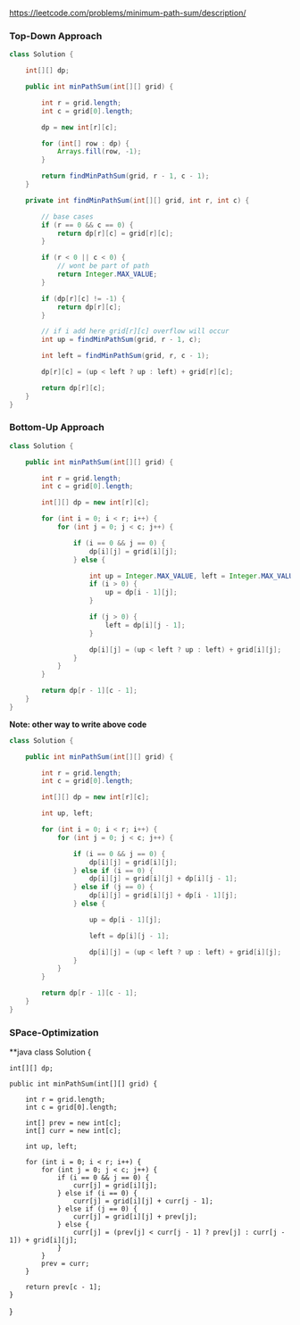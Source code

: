 https://leetcode.com/problems/minimum-path-sum/description/

### Top-Down Approach

```java
class Solution {

    int[][] dp;

    public int minPathSum(int[][] grid) {

        int r = grid.length;
        int c = grid[0].length;

        dp = new int[r][c];

        for (int[] row : dp) {
            Arrays.fill(row, -1);
        }

        return findMinPathSum(grid, r - 1, c - 1);
    }

    private int findMinPathSum(int[][] grid, int r, int c) {

        // base cases
        if (r == 0 && c == 0) {
            return dp[r][c] = grid[r][c];
        }

        if (r < 0 || c < 0) {
            // wont be part of path
            return Integer.MAX_VALUE;
        }

        if (dp[r][c] != -1) {
            return dp[r][c];
        }

        // if i add here grid[r][c] overflow will occur
        int up = findMinPathSum(grid, r - 1, c);

        int left = findMinPathSum(grid, r, c - 1);

        dp[r][c] = (up < left ? up : left) + grid[r][c];

        return dp[r][c];
    }
}
```

### Bottom-Up Approach 

```java
class Solution {

    public int minPathSum(int[][] grid) {

        int r = grid.length;
        int c = grid[0].length;

        int[][] dp = new int[r][c];

        for (int i = 0; i < r; i++) {
            for (int j = 0; j < c; j++) {

                if (i == 0 && j == 0) {
                    dp[i][j] = grid[i][j];
                } else {

                    int up = Integer.MAX_VALUE, left = Integer.MAX_VALUE;
                    if (i > 0) {
                        up = dp[i - 1][j];
                    }

                    if (j > 0) {
                        left = dp[i][j - 1];
                    }

                    dp[i][j] = (up < left ? up : left) + grid[i][j];
                }
            }
        }

        return dp[r - 1][c - 1];
    }
}
```

**Note: other way to write above code**

```java
class Solution {

    public int minPathSum(int[][] grid) {

        int r = grid.length;
        int c = grid[0].length;

        int[][] dp = new int[r][c];

        int up, left;

        for (int i = 0; i < r; i++) {
            for (int j = 0; j < c; j++) {

                if (i == 0 && j == 0) {
                    dp[i][j] = grid[i][j];
                } else if (i == 0) {
                    dp[i][j] = grid[i][j] + dp[i][j - 1];
                } else if (j == 0) {
                    dp[i][j] = grid[i][j] + dp[i - 1][j];
                } else {

                    up = dp[i - 1][j];

                    left = dp[i][j - 1];

                    dp[i][j] = (up < left ? up : left) + grid[i][j];
                }
            }
        }

        return dp[r - 1][c - 1];
    }
}
```

### SPace-Optimization

**java
class Solution {

    int[][] dp;

    public int minPathSum(int[][] grid) {

        int r = grid.length;
        int c = grid[0].length;

        int[] prev = new int[c];
        int[] curr = new int[c];

        int up, left;

        for (int i = 0; i < r; i++) {
            for (int j = 0; j < c; j++) {
                if (i == 0 && j == 0) {
                    curr[j] = grid[i][j];
                } else if (i == 0) {
                    curr[j] = grid[i][j] + curr[j - 1];
                } else if (j == 0) {
                    curr[j] = grid[i][j] + prev[j];
                } else {
                    curr[j] = (prev[j] < curr[j - 1] ? prev[j] : curr[j - 1]) + grid[i][j];
                }
            }
            prev = curr;
        }

        return prev[c - 1];
    }
}
```